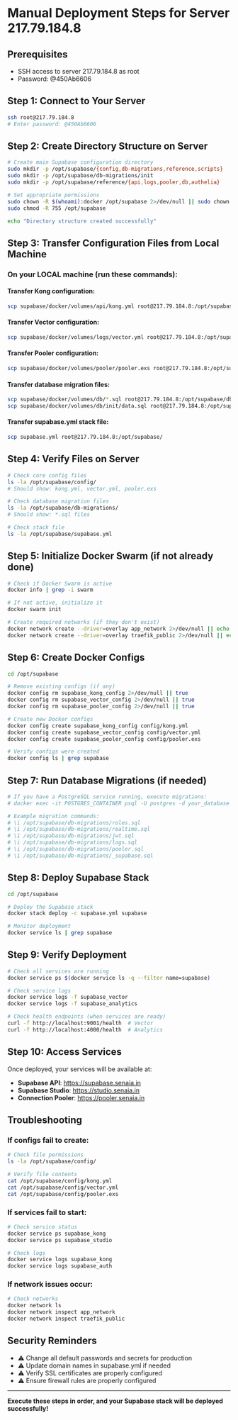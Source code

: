 # Manual Deployment Steps for Server 217.79.184.8

## Prerequisites
- SSH access to server 217.79.184.8 as root
- Password: @450Ab6606

## Step 1: Connect to Your Server
```bash
ssh root@217.79.184.8
# Enter password: @450Ab6606
```

## Step 2: Create Directory Structure on Server
```bash
# Create main Supabase configuration directory
sudo mkdir -p /opt/supabase/{config,db-migrations,reference,scripts}
sudo mkdir -p /opt/supabase/db-migrations/init
sudo mkdir -p /opt/supabase/reference/{api,logs,pooler,db,authelia}

# Set appropriate permissions
sudo chown -R $(whoami):docker /opt/supabase 2>/dev/null || sudo chown -R $(whoami):$(whoami) /opt/supabase
sudo chmod -R 755 /opt/supabase

echo "Directory structure created successfully"
```

## Step 3: Transfer Configuration Files from Local Machine

### On your LOCAL machine (run these commands):

#### Transfer Kong configuration:
```bash
scp supabase/docker/volumes/api/kong.yml root@217.79.184.8:/opt/supabase/config/
```

#### Transfer Vector configuration:
```bash
scp supabase/docker/volumes/logs/vector.yml root@217.79.184.8:/opt/supabase/config/
```

#### Transfer Pooler configuration:
```bash
scp supabase/docker/volumes/pooler/pooler.exs root@217.79.184.8:/opt/supabase/config/
```

#### Transfer database migration files:
```bash
scp supabase/docker/volumes/db/*.sql root@217.79.184.8:/opt/supabase/db-migrations/
scp supabase/docker/volumes/db/init/data.sql root@217.79.184.8:/opt/supabase/db-migrations/init/
```

#### Transfer supabase.yml stack file:
```bash
scp supabase.yml root@217.79.184.8:/opt/supabase/
```

## Step 4: Verify Files on Server
```bash
# Check core config files
ls -la /opt/supabase/config/
# Should show: kong.yml, vector.yml, pooler.exs

# Check database migration files
ls -la /opt/supabase/db-migrations/
# Should show: *.sql files

# Check stack file
ls -la /opt/supabase/supabase.yml
```

## Step 5: Initialize Docker Swarm (if not already done)
```bash
# Check if Docker Swarm is active
docker info | grep -i swarm

# If not active, initialize it
docker swarm init

# Create required networks (if they don't exist)
docker network create --driver=overlay app_network 2>/dev/null || echo "app_network already exists"
docker network create --driver=overlay traefik_public 2>/dev/null || echo "traefik_public already exists"
```

## Step 6: Create Docker Configs
```bash
cd /opt/supabase

# Remove existing configs (if any)
docker config rm supabase_kong_config 2>/dev/null || true
docker config rm supabase_vector_config 2>/dev/null || true
docker config rm supabase_pooler_config 2>/dev/null || true

# Create new Docker configs
docker config create supabase_kong_config config/kong.yml
docker config create supabase_vector_config config/vector.yml
docker config create supabase_pooler_config config/pooler.exs

# Verify configs were created
docker config ls | grep supabase
```

## Step 7: Run Database Migrations (if needed)
```bash
# If you have a PostgreSQL service running, execute migrations:
# docker exec -it POSTGRES_CONTAINER psql -U postgres -d your_database

# Example migration commands:
# \i /opt/supabase/db-migrations/roles.sql
# \i /opt/supabase/db-migrations/realtime.sql
# \i /opt/supabase/db-migrations/jwt.sql
# \i /opt/supabase/db-migrations/logs.sql
# \i /opt/supabase/db-migrations/pooler.sql
# \i /opt/supabase/db-migrations/_supabase.sql
```

## Step 8: Deploy Supabase Stack
```bash
cd /opt/supabase

# Deploy the Supabase stack
docker stack deploy -c supabase.yml supabase

# Monitor deployment
docker service ls | grep supabase
```

## Step 9: Verify Deployment
```bash
# Check all services are running
docker service ps $(docker service ls -q --filter name=supabase)

# Check service logs
docker service logs -f supabase_vector
docker service logs -f supabase_analytics

# Check health endpoints (when services are ready)
curl -f http://localhost:9001/health  # Vector
curl -f http://localhost:4000/health  # Analytics
```

## Step 10: Access Services
Once deployed, your services will be available at:
- **Supabase API**: https://supabase.senaia.in
- **Supabase Studio**: https://studio.senaia.in
- **Connection Pooler**: https://pooler.senaia.in

## Troubleshooting

### If configs fail to create:
```bash
# Check file permissions
ls -la /opt/supabase/config/

# Verify file contents
cat /opt/supabase/config/kong.yml
cat /opt/supabase/config/vector.yml
cat /opt/supabase/config/pooler.exs
```

### If services fail to start:
```bash
# Check service status
docker service ps supabase_kong
docker service ps supabase_studio

# Check logs
docker service logs supabase_kong
docker service logs supabase_auth
```

### If network issues occur:
```bash
# Check networks
docker network ls
docker network inspect app_network
docker network inspect traefik_public
```

## Security Reminders
- ⚠️ Change all default passwords and secrets for production
- ⚠️ Update domain names in supabase.yml if needed
- ⚠️ Verify SSL certificates are properly configured
- ⚠️ Ensure firewall rules are properly configured

---

**Execute these steps in order, and your Supabase stack will be deployed successfully!**
